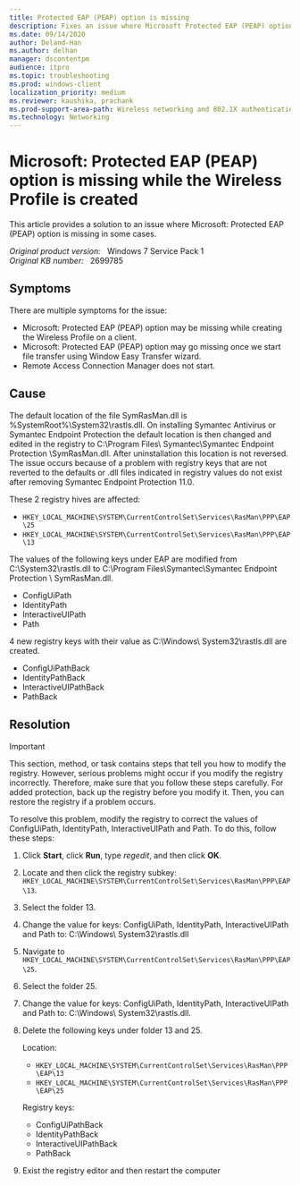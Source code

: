 ```yaml
---
title: Protected EAP (PEAP) option is missing
description: Fixes an issue where Microsoft Protected EAP (PEAP) option is missing.
ms.date: 09/14/2020
author: Deland-Han
ms.author: delhan
manager: dscontentpm
audience: itpro
ms.topic: troubleshooting
ms.prod: windows-client
localization_priority: medium
ms.reviewer: kaushika, prachank
ms.prod-support-area-path: Wireless networking and 802.1X authentication
ms.technology: Networking
---
```

# Microsoft: Protected EAP (PEAP) option is missing while the Wireless Profile is created

This article provides a solution to an issue where Microsoft: Protected EAP (PEAP) option is missing in some cases.

_Original product version:_ &nbsp; Windows 7 Service Pack 1  
_Original KB number:_ &nbsp; 2699785

## Symptoms

There are multiple symptoms for the issue:

- Microsoft: Protected EAP (PEAP) option may be missing while creating the Wireless Profile on a client.
- Microsoft: Protected EAP (PEAP) option may go missing once we start file transfer using Window Easy Transfer wizard.
- Remote Access Connection Manager does not start.

## Cause

The default location of the file SymRasMan.dll is %SystemRoot%\System32\rastls.dll. On installing Symantec Antivirus or Symantec Endpoint Protection the default location is then changed and edited in the registry to C:\Program Files\ Symantec\Symantec Endpoint Protection \SymRasMan.dll. After uninstallation this location is not reversed. The issue occurs because of a problem with registry keys that are not reverted to the defaults or .dll files indicated in registry values do not exist after removing Symantec Endpoint Protection 11.0.

These 2 registry hives are affected:

- `HKEY_LOCAL_MACHINE\SYSTEM\CurrentControlSet\Services\RasMan\PPP\EAP\25`
- `HKEY_LOCAL_MACHINE\SYSTEM\CurrentControlSet\Services\RasMan\PPP\EAP\13`

The values of the following keys under EAP are modified from C:\System32\rastls.dll to C:\Program Files\Symantec\Symantec Endpoint Protection \ SymRasMan.dll.

- ConfigUiPath
- IdentityPath
- InteractiveUIPath
- Path

4 new registry keys with their value as C:\Windows\ System32\rastls.dll are created.

- ConfigUiPathBack
- IdentityPathBack
- InteractiveUIPathBack
- PathBack

## Resolution

> [!IMPORTANT]
> This section, method, or task contains steps that tell you how to modify the registry. However, serious problems might occur if you modify the registry incorrectly. Therefore, make sure that you follow these steps carefully. For added protection, back up the registry before you modify it. Then, you can restore the registry if a problem occurs.

To resolve this problem, modify the registry to correct the values of ConfigUiPath, IdentityPath, InteractiveUIPath and Path. To do this, follow these steps:

1. Click **Start**, click **Run**, type *regedit*, and then click **OK**.
2. Locate and then click the registry subkey: `HKEY_LOCAL_MACHINE\SYSTEM\CurrentControlSet\Services\RasMan\PPP\EAP\13`.
3. Select the folder 13.
4. Change the value for keys: ConfigUiPath, IdentityPath, InteractiveUIPath and Path to: C:\Windows\ System32\rastls.dll
5. Navigate to `HKEY_LOCAL_MACHINE\SYSTEM\CurrentControlSet\Services\RasMan\PPP\EAP\25`.
6. Select the folder 25.
7. Change the value for keys: ConfigUiPath, IdentityPath, InteractiveUIPath and Path to: C:\Windows\ System32\rastls.dll.
8. Delete the following keys under folder 13 and 25.

    Location:
    - `HKEY_LOCAL_MACHINE\SYSTEM\CurrentControlSet\Services\RasMan\PPP\EAP\13`
    - `HKEY_LOCAL_MACHINE\SYSTEM\CurrentControlSet\Services\RasMan\PPP\EAP\25`

    Registry keys:

    - ConfigUiPathBack
    - IdentityPathBack
    - InteractiveUIPathBack
    - PathBack

9. Exist the registry editor and then restart the computer
